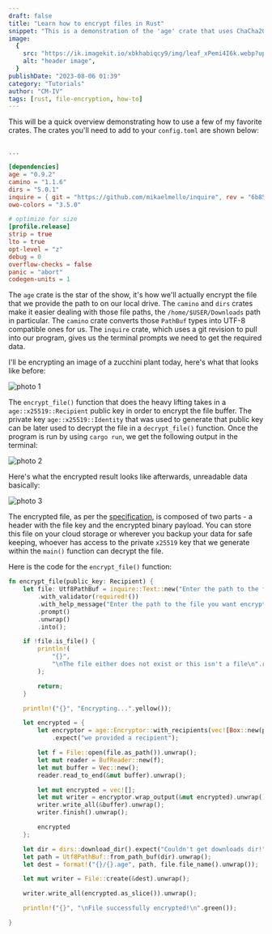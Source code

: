 ```yaml
---
draft: false
title: "Learn how to encrypt files in Rust"
snippet: "This is a demonstration of the 'age' crate that uses ChaCha20Poly1305 AEAD encryption with x25519 asymmetric keys"
image:
  {
    src: "https://ik.imagekit.io/xbkhabiqcy9/img/leaf_xPemi4I6k.webp?updatedAt=1680105048710",
    alt: "header image",
  }
publishDate: "2023-08-06 01:39"
category: "Tutorials"
author: "CM-IV"
tags: [rust, file-encryption, how-to]
---
```


This will be a quick overview demonstrating how to use a few of my favorite crates. The crates you'll need to add to your `config.toml` are shown below:

```toml

...

[dependencies]
age = "0.9.2"
camino = "1.1.6"
dirs = "5.0.1"
inquire = { git = "https://github.com/mikaelmello/inquire", rev = "6b85740ef69009721f37cee1028c010421438215" }
owo-colors = "3.5.0"

# optimize for size
[profile.release]
strip = true
lto = true
opt-level = "z"
debug = 0
overflow-checks = false
panic = "abort"
codegen-units = 1
```

The `age` crate is the star of the show, it's how we'll actually encrypt the file that we provide the path to on our local drive. The `camino` and `dirs` crates make it easier dealing with those file paths, the `/home/$USER/Downloads` path in particular. The `camino` crate converts those `PathBuf` types into UTF-8 compatible ones for us. The `inquire` crate, which uses a git revision to pull into our program, gives us the terminal prompts we need to get the required data.

I'll be encrypting an image of a zucchini plant today, here's what that looks like before:

<img class="image" src="https://ik.imagekit.io/xbkhabiqcy9/img/zucchini_6UZPzngqm.png?updatedAt=1691321878052" width={860} height={392} alt="photo 1" />

The `encrypt_file()` function that does the heavy lifting takes in a `age::x25519::Recipient` public key in order to encrypt the file buffer. The private key `age::x25519::Identity` that was used to generate that public key can be later used to decrypt the file in a `decrypt_file()` function. Once the program is run by using `cargo run`, we get the following output in the terminal:

<img class="image" src="https://ik.imagekit.io/xbkhabiqcy9/img/file_enc2_IwlA0OYd7.png?updatedAt=1691321877511" width={860} height={392} alt="photo 2" />

Here's what the encrypted result looks like afterwards, unreadable data basically:

<img class="image" src="https://ik.imagekit.io/xbkhabiqcy9/img/file_enc3_Qca0g578m.png?updatedAt=1691321956668" width={860} height={392} alt="photo 3" />

The encrypted file, as per the [specification](https://github.com/C2SP/C2SP/blob/main/age.md), is composed of two parts - a header with the file key and the encrypted binary payload. You can store this file on your cloud storage or wherever you backup your data for safe keeping, whoever has access to the private `x25519` key that we generate within the `main()` function can decrypt the file.

Here is the code for the `encrypt_file()` function:

```rust
fn encrypt_file(public_key: Recipient) {
    let file: Utf8PathBuf = inquire::Text::new("Enter the path to the file for encryption")
        .with_validator(required!())
        .with_help_message("Enter the path to the file you want encrypted")
        .prompt()
        .unwrap()
        .into();

    if !file.is_file() {
        println!(
            "{}",
            "\nThe file either does not exist or this isn't a file\n".red()
        );

        return;
    }

    println!("{}", "Encrypting...".yellow());

    let encrypted = {
        let encryptor = age::Encryptor::with_recipients(vec![Box::new(public_key)])
            .expect("we provided a recipient");

        let f = File::open(file.as_path()).unwrap();
        let mut reader = BufReader::new(f);
        let mut buffer = Vec::new();
        reader.read_to_end(&mut buffer).unwrap();

        let mut encrypted = vec![];
        let mut writer = encryptor.wrap_output(&mut encrypted).unwrap();
        writer.write_all(&buffer).unwrap();
        writer.finish().unwrap();

        encrypted
    };

    let dir = dirs::download_dir().expect("Couldn't get downloads dir!");
    let path = Utf8PathBuf::from_path_buf(dir).unwrap();
    let dest = format!("{}/{}.age", path, file.file_name().unwrap());

    let mut writer = File::create(&dest).unwrap();

    writer.write_all(encrypted.as_slice()).unwrap();

    println!("{}", "\nFile successfully encrypted!\n".green());

}
```
